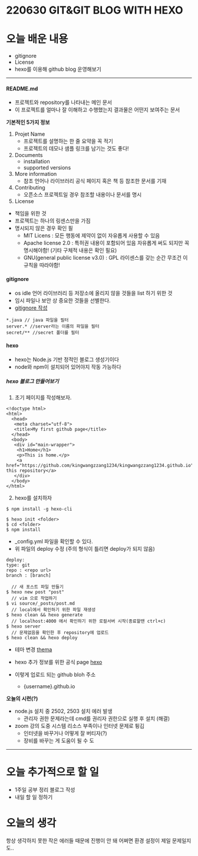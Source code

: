 # 220630 GIT&GIT BLOG WITH HEXO
# 오늘 배운 내용
- gitignore
- License 
- hexo를 이용해 github blog 운영해보기

----
#### README.md
- 프로젝트와 repository를 나타내는 메인 문서
- 이 프로젝트를 얼마나 잘 이해하고 수행했는지 결과물은 어떤지 보여주는 문서

**기본적인 5가지 정보**
1. Projet Name
	- 프로젝트를 설명하는 한 줄 요약을 꼭 적기
	- 프로젝트의 데모나 샘플 링크를 남기는 것도 좋다!
2. Documents
	- installation
	- supported versions
3. More information 
	- 참조 언어나 라이브러리 공식 페이지 혹은 책 등 참조한 문서를 기재
4. Contributing 
	- 오픈소스 프로젝트일 경우 참조할 내용이나 문서를 명시
5. License
- 책임을 위한 것
- 프로젝트는 하나의 링센스만을 가짐
- 명시되지 않은 경우 확인 필 
	- MIT Licens : 모든 행동에 제약이 없이 자유롭게 사용할 수 있음
	- Apache license 2.0 : 특허권 내용이 포함되어 있음 자유롭게 써도 되지만 꼭 명시해야함! (기타 구체적 내용은 확인 필요)
	- GNU(general public license v3.0) : GPL 라이센스를 갖는 순간 무조건 이 규칙을 따라야함! 

#### gitignore
- os idle 언어 라이브러리 등 저장소에 올리지 않을 것들을 list 하기 위한 것
- 임시 파일나 보안 상 중요한 것들을 선별한다.
- [gitignore 작성](https://www.toptal.com/developers/gitignore)
```
*.java // java 파일을 필터
server.* //server라는 이름의 파일을 필터
secret/** //secret 폴더를 필터
```

#### hexo
- hexo는 Node.js 기반 정적인 블로그 생성기이다 
- node와 npm이 설치되어 있어야지 작동 가능하다

##### hexo 블로그 만들어보기
1. 초기 페이지를 작성해보자.
```
<!doctype html>
<html>
  <head>
   <meta charset="utf-8">
   <title>My first github page</title>
  </head>
  <body>
   <div id="main-wrapper">
    <h1>Home</h1>
    <p>This is home.</p>
    <a href="https://github.com/kingwangzzang1234/kingwangzzang1234.github.io">Visit this repository</a>
   </div>
  </body>
</html>
```

2. hexo를 설치하자
```
$ npm install -g hexo-cli
```
```
$ hexo init <folder>
$ cd <folder>
$ npm install
```
- _config.yml 파일을 확인할 수 있다.
- 위 파일의 deploy 수정 (주의 형식이 틀리면 deploy가 되지 않음)
```
deploy:
type: git
repo : <repo url>
branch : [branch]
```
```
  // 새 포스트 파일 만들기
$ hexo new post "post"
  // vim 으로 작업하기
$ vi source/_posts/post.md
  // local에서 확인하기 위한 파일 재생성
$ hexo clean && hexo generate
  // localhost:4000 에서 확인하기 위한 로컬서버 시작(종료할땐 ctrl+c)
$ hexo server
  // 문제없음을 확인한 후 repository에 업로드
$ hexo clean && hexo deploy
```

- 테마 변경
[thema](https://hexo.io/themes/)

- hexo 추가 정보를 위한 공식 page
[hexo](https://hexo.io/ko/)

- 이렇게 업로드 되는 github bloh 주소
	- {username}.github.io

**오늘의 시련(?)**

- node.js 설치 중 2502, 2503 설치 에러 발생
	- 관리자 권한 문제라는데 cmd를 권리자 권한으로 실행 후 설치 (해결)
- zoom 강의 도중 시스템 리소스 부족이나 인터넷 문제로 튕김
	- 인터넷을 바꾸거나 어떻게 잘 버티자(?)
	- 장비를 바꾸는 게 도움이 될 수 도
----
# 오늘 추가적으로 할 일
- 1주일 공부 정리 블로그 작성
- 내일 할 일 정하기 


# 오늘의 생각
항상 생각하지 못한 작은 에러들 때문에 진행이 안 돼
어쩌면 환경 설정이 제일 문제일지도..
